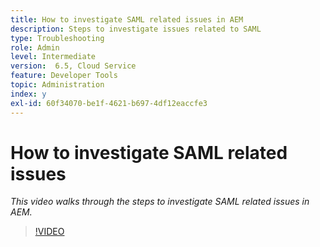 ```yaml
---
title: How to investigate SAML related issues in AEM
description: Steps to investigate issues related to SAML
type: Troubleshooting
role: Admin
level: Intermediate
version:  6.5, Cloud Service
feature: Developer Tools
topic: Administration
index: y
exl-id: 60f34070-be1f-4621-b697-4df12eaccfe3
---
```

# How to investigate SAML related issues

*This video walks through the steps to investigate SAML related issues in AEM.*

>[!VIDEO](https://video.tv.adobe.com/v/335466?quality=12&learn=on)
